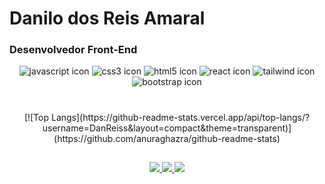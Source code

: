 # Danilo dos Reis Amaral

### Desenvolvedor Front-End


<div align="center">
  <img src="https://img.shields.io/badge/JavaScript-F7DF1E?style=for-the-badge&logo=javascript&logoColor=black" alt="javascript icon">
  <img src="https://img.shields.io/badge/CSS3-1572B6?style=for-the-badge&logo=css3&logoColor=white" alt="css3 icon">
  <img src="https://img.shields.io/badge/HTML5-E34F26?style=for-the-badge&logo=html5&logoColor=white" alt="html5 icon">
  <img src="https://img.shields.io/badge/React-20232A?style=for-the-badge&logo=react&logoColor=61DAFB" alt="react icon">
  <img src="https://img.shields.io/badge/Tailwind_CSS-38B2AC?style=for-the-badge&logo=tailwind-css&logoColor=white" alt="tailwind icon">
  <img src="https://img.shields.io/badge/Bootstrap-563D7C?style=for-the-badge&logo=bootstrap&logoColor=white" alt="bootstrap icon" target="_blank">
</div>

#

<div align="center">
  [![Top Langs](https://github-readme-stats.vercel.app/api/top-langs/?username=DanReiss&layout=compact&theme=transparent)](https://github.com/anuraghazra/github-readme-stats)
</div>

##

<div align="center">
  <a href="https://www.linkedin.com/in/danilo-dos-reis-amaral-8a5405234/">
    <img src="https://img.shields.io/badge/LinkedIn-0077B5?style=for-the-badge&logo=linkedin&logoColor=white">
  </a>
  <a href="mailto: danreis.ctt@gmail.com">
    <img src="https://img.shields.io/badge/Gmail-D14836?style=for-the-badge&logo=gmail&logoColor=white">
  </a>
  <a href="https://exercism.org/profiles/DanReiss">
    <img src="https://img.shields.io/badge/Exercism-009CAB?style=for-the-badge&logo=exercism&logoColor=white">
  </a>
  <!-- <a href="">
    <img src="https://img.shields.io/badge/website-000000?style=for-the-badge&logo=About.me&logoColor=white">
  </a> -->
  
</div>

